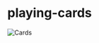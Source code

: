 # playing-cards

![Cards](https://github.com/karlandin/playing-cards/blob/feature/docs/docs/cards.png)

